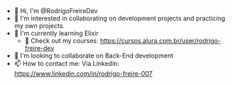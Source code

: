 - 👋 Hi, I'm @RodrigoFreireDev
- 👀 I'm interested in collaborating on development projects and practicing my own projects.
- 🌱 I'm currently learning Elixir
  - 📖 Check out my courses: https://cursos.alura.com.br/user/rodrigo-freire-dev
- 💞️ I'm looking to collaborate on Back-End development
- 📫 How to contact me: Via Linkedin: https://www.linkedin.com/in/rodrigo-freire-007
